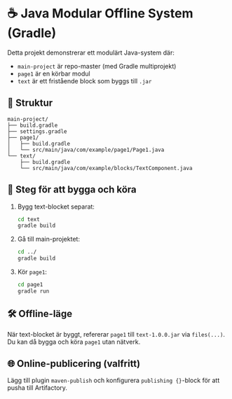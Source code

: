 # ☕ Java Modular Offline System (Gradle)

Detta projekt demonstrerar ett modulärt Java-system där:
- `main-project` är repo-master (med Gradle multiprojekt)
- `page1` är en körbar modul
- `text` är ett fristående block som byggs till `.jar`

## 📁 Struktur

```
main-project/
├── build.gradle
├── settings.gradle
├── page1/
│   ├── build.gradle
│   └── src/main/java/com/example/page1/Page1.java
└── text/
    ├── build.gradle
    └── src/main/java/com/example/blocks/TextComponent.java
```

## 🚀 Steg för att bygga och köra

1. Bygg text-blocket separat:
   ```bash
   cd text
   gradle build
   ```

2. Gå till main-projektet:
   ```bash
   cd ../
   gradle build
   ```

3. Kör `page1`:
   ```bash
   cd page1
   gradle run
   ```

## 🛠 Offline-läge

När text-blocket är byggt, refererar `page1` till `text-1.0.0.jar` via `files(...)`.
Du kan då bygga och köra `page1` utan nätverk.

## 🌐 Online-publicering (valfritt)

Lägg till plugin `maven-publish` och konfigurera `publishing {}`-block för att pusha till Artifactory.
